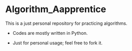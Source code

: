 # Algorithm_Aapprentice
This is a just personal repository for practicing algorithms. 

- Codes are mostly written in Python.

- Just for personal usage; feel free to fork it.  

